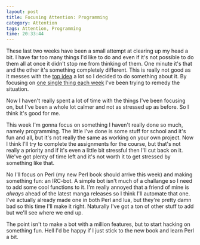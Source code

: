 ```yaml
---
layout: post
title: Focusing Attention: Programming
category: Attention
tags: Attention, Programming
time: 20:33:44
---
```

These last two weeks have been a small attempt at clearing up my head a bit. I have far too many things I'd like to do and even if it's not possible to do them all at once it didn't stop me from thinking of them. One minute it's that and the other it's something completely different. This is really not good as it messes with the [top idea](/blog/2011/01/14/the_top_idea) a lot so I decided to do something about it. By focusing on [one single thing each week](/blog/categories/attention) I've been trying to remedy the situation.

Now I haven't really spent a lot of time with the things I've been focusing on, but I've been a whole lot calmer and not as stressed up as before. So I think it's good for me.

This week I'm gonna focus on something I haven't really done so much, namely programming. The little I've done is some stuff for school and it's fun and all, but it's not really the same as working on your own project. Now I think I'll try to complete the assignments for the course, but that's not really a priority and if it's even a little bit stressful then I'll cut back on it. We've got plenty of time left and it's not worth it to get stressed by something like that.

No I'll focus on Perl (my new Perl book should arrive this week) and making something fun: an IRC-bot. A simple bot isn't much of a challange so I need to add some cool functions to it. I'm really annoyed that a friend of mine is *always* ahead of the latest manga releases so I think I'll automate that one. I've actually already made one in both Perl and lua, but they're pretty damn bad so this time I'll make it right. Naturally I've got a ton of other stuff to add but we'll see where we end up.

The point isn't to make a bot with a million features, but to start hacking on something fun. Hell I'd be happy if I just stick to the new book and learn Perl a bit.

